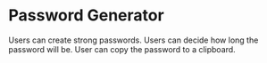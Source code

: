 # Password Generator

Users can create strong passwords.
Users can decide how long the password will be.
User can copy the password to a clipboard.
